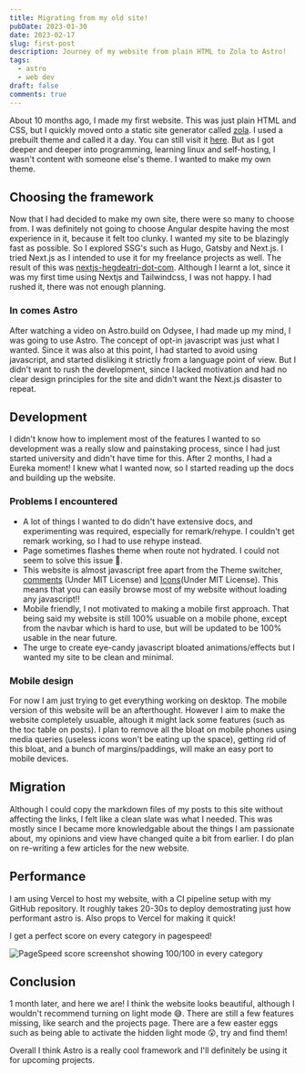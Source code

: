 ```yaml
---
title: Migrating from my old site!
pubDate: 2023-01-30
date: 2023-02-17
slug: first-post
description: Journey of my website from plain HTML to Zola to Astro!
tags:
  - astro
  - web dev
draft: false
comments: true
---
```


About 10 months ago, I made my first website. This was just plain HTML and CSS, but I quickly
moved onto a static site generator called [zola](https://www.getzola.org). I used a prebuilt theme
and called it a day. You can still visit it [here](https://old.hegdeatri.com). But as I got deeper and deeper into programming, learning linux and self-hosting,
I wasn't content with someone else's theme. I wanted to make my own theme.

## Choosing the framework

Now that I had decided to make my own site, there were so many to choose from. I was definitely not going
to choose Angular despite having the most experience in it, because it felt too clunky. I wanted my site
to be blazingly fast as possible. So I explored SSG's such as Hugo, Gatsby and Next.js. I tried Next.js
as I intended to use it for my freelance projects as well. The result of this was
[nextjs-hegdeatri-dot-com](https://next.hegdeatri.com). Although I learnt a lot, since it was my
first time using Nextjs and Tailwindcss, I was not happy. I had rushed it, there was not enough planning.

### In comes Astro

After watching a video on Astro.build on Odysee, I had made up my mind, I was going to use Astro.
The concept of opt-in javascript was just what I wanted. Since it was also at this point, I had
started to avoid using javascript, and started disliking it strictly from a language point of view.
But I didn't want to rush the development, since I lacked motivation and had no clear design principles
for the site and didn't want the Next.js disaster to repeat.

## Development

I didn't know how to implement most of the features I wanted to so development was a really slow
and painstaking process, since I had just started university and didn't have time for this.
After 2 months, I had a Eureka moment! I knew what I wanted now, so I started reading up the docs
and building up the website.

### Problems I encountered

- A lot of things I wanted to do didn't have extensive docs, and experimenting was required, especially for remark/rehype.
  I couldn't get remark working, so I had to use rehype instead.
- Page sometimes flashes theme when route not hydrated. I could not seem to solve this issue 🤔.
- This website is almost javascript free apart from the Theme switcher, [comments](https://github.com/utterance/utterances)
  (Under MIT License) and [Icons](https://github.com/iconify/iconify)(Under MIT License). This means that you can easily browse
  most of my website without loading any javascript!!
- Mobile friendly, I not motivated to making a mobile first approach. That being said my website is still 100% usuable on a
  mobile phone, except from the navbar which is hard to use, but will be updated to be 100% usable in the near future.
- The urge to create eye-candy javascript bloated animations/effects but I wanted my site to be clean and minimal.

### Mobile design

For now I am just trying to get everything working on desktop. The mobile version of this website will be an afterthought.
However I aim to make the website completely usuable, altough it might lack some features (such as the toc table on posts).
I plan to remove all the bloat on mobile phones using media queries (useless icons won't be eating up the space), getting
rid of this bloat, and a bunch of margins/paddings, will make an easy port to mobile devices.

## Migration

Although I could copy the markdown files of my posts to this site without affecting the links, I felt
like a clean slate was what I needed. This was mostly since I became more knowledgable about the things
I am passionate about, my opinions and view have changed quite a bit from earlier. I do plan on re-writing a
few articles for the new website.

## Performance

I am using Vercel to host my website, with a CI pipeline setup with my GitHub repository. It roughly takes 20-30s to deploy
demostrating just how performant astro is. Also props to Vercel for making it quick!

I get a perfect score on every category in pagespeed!

![PageSpeed score screenshot showing 100/100 in every category](/assets/posts/first-post/pagespeed.png)

## Conclusion

1 month later, and here we are! I think the website looks beautiful, although I wouldn't recommend turning
on light mode 😅. There are still a few features missing, like search and the projects page. There are a few easter eggs such as
being able to activate the hidden light mode 😲, try and find them!

Overall I think Astro is a really cool framework and I'll definitely be using it for upcoming projects.
